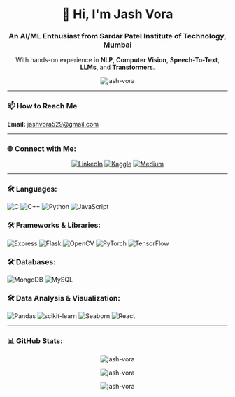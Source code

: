 <h1 align="center">👋 Hi, I'm Jash Vora</h1>
<h3 align="center">An AI/ML Enthusiast from Sardar Patel Institute of Technology, Mumbai</h3>
<p align="center">
    With hands-on experience in <strong>NLP</strong>, <strong>Computer Vision</strong>, <strong>Speech-To-Text</strong>, <strong>LLMs</strong>, and <strong>Transformers</strong>.
</p>

<p align="center">
    <img src="https://komarev.com/ghpvc/?username=jash-vora&label=Profile%20views&color=0e75b6&style=flat" alt="jash-vora" />
</p>

---

### 📫 How to Reach Me
**Email:** [jashvora529@gmail.com](mailto:jashvora529@gmail.com)

---

### 🌐 Connect with Me:
<p align="center">
<a href="https://linkedin.com/in/jash-vora-14b370205" target="blank"><img src="https://img.shields.io/badge/-LinkedIn-0077B5?style=flat&logo=linkedin&logoColor=white" alt="LinkedIn" /></a>
<a href="https://kaggle.com/jashv@25" target="blank"><img src="https://img.shields.io/badge/-Kaggle-20BEFF?style=flat&logo=kaggle&logoColor=white" alt="Kaggle" /></a>
<a href="https://medium.com/@jashvora529" target="blank"><img src="https://img.shields.io/badge/-Medium-00AB6C?style=flat&logo=medium&logoColor=white" alt="Medium" /></a>
</p>

---

### 🛠️ Languages:
<p align="left">
    <img src="https://img.shields.io/badge/C-00599C?style=flat&logo=c&logoColor=white" alt="C" />
    <img src="https://img.shields.io/badge/C%2B%2B-F34B7D?style=flat&logo=c%2B%2B&logoColor=white" alt="C++" />
    <img src="https://img.shields.io/badge/Python-3776AB?style=flat&logo=python&logoColor=white" alt="Python" />
    <img src="https://img.shields.io/badge/JavaScript-F7DF1E?style=flat&logo=javascript&logoColor=black" alt="JavaScript" />
</p>

### 🛠️ Frameworks & Libraries:
<p align="left">
    <img src="https://img.shields.io/badge/Express.js-000000?style=flat&logo=express&logoColor=white" alt="Express" />
    <img src="https://img.shields.io/badge/Flask-000000?style=flat&logo=flask&logoColor=white" alt="Flask" />
    <img src="https://img.shields.io/badge/OpenCV-5C3EE8?style=flat&logo=opencv&logoColor=white" alt="OpenCV" />
    <img src="https://img.shields.io/badge/PyTorch-EE4C2C?style=flat&logo=pytorch&logoColor=white" alt="PyTorch" />
    <img src="https://img.shields.io/badge/TensorFlow-FF6F00?style=flat&logo=tensorflow&logoColor=white" alt="TensorFlow" />
</p>

### 🛠️ Databases:
<p align="left">
    <img src="https://img.shields.io/badge/MongoDB-47A248?style=flat&logo=mongodb&logoColor=white" alt="MongoDB" />
    <img src="https://img.shields.io/badge/MySQL-4479A1?style=flat&logo=mysql&logoColor=white" alt="MySQL" />
</p>

### 🛠️ Data Analysis & Visualization:
<p align="left">
    <img src="https://img.shields.io/badge/Pandas-150458?style=flat&logo=pandas&logoColor=white" alt="Pandas" />
    <img src="https://img.shields.io/badge/scikit--learn-F7931E?style=flat&logo=scikit-learn&logoColor=white" alt="scikit-learn" />
    <img src="https://img.shields.io/badge/Seaborn-30A9DE?style=flat&logo=seaborn&logoColor=white" alt="Seaborn" />
    <img src="https://img.shields.io/badge/React-61DAFB?style=flat&logo=react&logoColor=black" alt="React" />
</p>

---

### 📊 GitHub Stats:
<p align="center">
    <img align="center" src="https://github-readme-stats.vercel.app/api/top-langs?username=jash-vora&show_icons=true&locale=en&layout=compact" alt="jash-vora" />
</p>

<p align="center">
    <img align="center" src="https://github-readme-stats.vercel.app/api?username=jash-vora&show_icons=true&locale=en" alt="jash-vora" />
</p>

<p align="center">
    <img align="center" src="https://github-readme-streak-stats.herokuapp.com/?user=jash-vora&" alt="jash-vora" />
</p>
